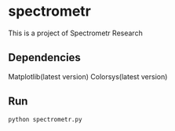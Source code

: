 # spectrometr
This is a project of Spectrometr Research

## Dependencies
  Matplotlib(latest version)
  Colorsys(latest version)
  
## Run
`python spectrometr.py`
